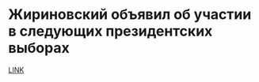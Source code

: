 # Жириновский объявил об участии в следующих президентских выборах



[LINK](https://varlamov.ru/2220897.html)